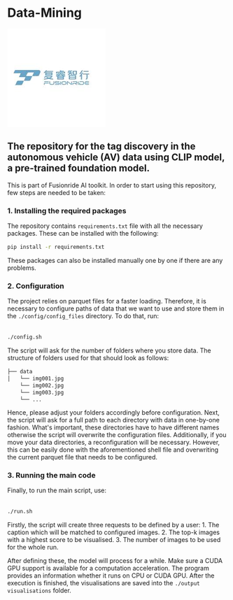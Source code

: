 # Data-Mining

<p allign="center">
    <img src="./imgs/fusionride - logo.jpeg">
</p>


## The repository for the tag discovery in the autonomous vehicle (AV) data using CLIP model, a pre-trained foundation model. 

This is part of Fusionride AI toolkit. In order to start using this repository, few steps are needed to be taken:


### 1. Installing the required packages

The repository contains ```requirements.txt``` file with all the necessary packages. These can be installed with the following:

```bash
pip install -r requirements.txt 

```

These packages can also be installed manually one by one if there are any problems.


### 2. Configuration

The project relies on parquet files for a faster loading. Therefore, it is necessary to configure paths of data that we want to use and store them in the ```./config/config_files``` directory.
To do that, run: 

```bash

./config.sh

```
The script will ask for the number of folders where you store data. The structure of folders used for that should look as follows:

```
├── data
│   └── img001.jpg
    └── img002.jpg
    └── img003.jpg
    └── ...

```

Hence, please adjust your folders accordingly before configuration. Next, the script will ask for a full path to each directory with data in one-by-one fashion. What's important, these directories have to have different names otherwise the script will overwrite the configuration files. Additionally, if you move your data directories, a reconfiguration will be necessary. However, this can be easily done with the aforementioned shell file and overwriting the current parquet file that needs to be configured.


### 3. Running the main code

Finally, to run the main script, use:

```bash

./run.sh

```

Firstly, the script will create three requests to be defined by a user:
    1. The caption which will be matched to configured images.
    2. The top-k images with a highest score to be visualised.
    3. The number of images to be used for the whole run.

After defining these, the model will process for a while. Make sure a CUDA GPU support is available for a computation acceleration. The program provides an information whether it runs on CPU or CUDA GPU. After the execution is finished, the visualisations are saved into the ```./output visualisations``` folder. 



